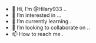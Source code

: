 - 👋 Hi, I’m @Hilary933 ..
- 👀 I’m interested in ...
- 🌱 I’m currently learning .
- 💞️ I’m looking to collaborate on ..
- 📫 How to reach me .

<!---
Hilary933/Hilary933 is a ✨ special ✨ repository because its `README.md` (this file) appears on your GitHub profile.
You can click the Preview link to take a look at your changes.
--->
